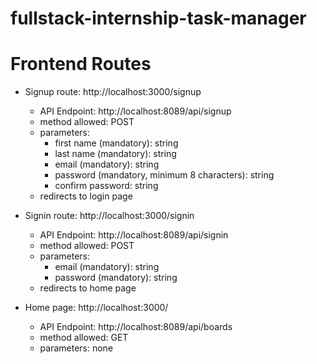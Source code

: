 # fullstack-internship-task-manager

# Frontend Routes

* Signup route: http://localhost:3000/signup
    * API Endpoint: http://localhost:8089/api/signup
    * method allowed: POST
    * parameters:
        * first name (mandatory): string
        * last name (mandatory): string
        * email (mandatory): string
        * password (mandatory, minimum 8 characters): string
        * confirm password: string
    * redirects to login page



* Signin route: http://localhost:3000/signin
    * API Endpoint: http://localhost:8089/api/signin
    * method allowed: POST
    * parameters:
        * email (mandatory): string
        * password (mandatory): string
    * redirects to home page



* Home page: http://localhost:3000/
  * API Endpoint: http://localhost:8089/api/boards
  * method allowed: GET
  * parameters: none



    

